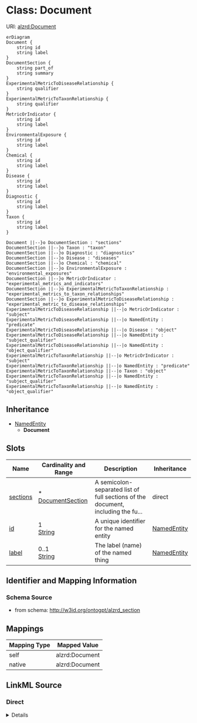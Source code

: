 

# Class: Document



URI: [alzrd:Document](http://w3id.org/ontogpt/alzrd_sectionDocument)



```mermaid
erDiagram
Document {
    string id  
    string label  
}
DocumentSection {
    string part_of  
    string summary  
}
ExperimentalMetricToDiseaseRelationship {
    string qualifier  
}
ExperimentalMetricToTaxonRelationship {
    string qualifier  
}
MetricOrIndicator {
    string id  
    string label  
}
EnvironmentalExposure {
    string id  
    string label  
}
Chemical {
    string id  
    string label  
}
Disease {
    string id  
    string label  
}
Diagnostic {
    string id  
    string label  
}
Taxon {
    string id  
    string label  
}

Document ||--}o DocumentSection : "sections"
DocumentSection ||--}o Taxon : "taxon"
DocumentSection ||--}o Diagnostic : "diagnostics"
DocumentSection ||--}o Disease : "diseases"
DocumentSection ||--}o Chemical : "chemical"
DocumentSection ||--}o EnvironmentalExposure : "environmental_exposures"
DocumentSection ||--}o MetricOrIndicator : "experimental_metrics_and_indicators"
DocumentSection ||--}o ExperimentalMetricToTaxonRelationship : "experimental_metrics_to_taxon_relationships"
DocumentSection ||--}o ExperimentalMetricToDiseaseRelationship : "experimental_metric_to_disease_relationships"
ExperimentalMetricToDiseaseRelationship ||--|o MetricOrIndicator : "subject"
ExperimentalMetricToDiseaseRelationship ||--|o NamedEntity : "predicate"
ExperimentalMetricToDiseaseRelationship ||--|o Disease : "object"
ExperimentalMetricToDiseaseRelationship ||--|o NamedEntity : "subject_qualifier"
ExperimentalMetricToDiseaseRelationship ||--|o NamedEntity : "object_qualifier"
ExperimentalMetricToTaxonRelationship ||--|o MetricOrIndicator : "subject"
ExperimentalMetricToTaxonRelationship ||--|o NamedEntity : "predicate"
ExperimentalMetricToTaxonRelationship ||--|o Taxon : "object"
ExperimentalMetricToTaxonRelationship ||--|o NamedEntity : "subject_qualifier"
ExperimentalMetricToTaxonRelationship ||--|o NamedEntity : "object_qualifier"

```




## Inheritance
* [NamedEntity](NamedEntity.md)
    * **Document**



## Slots

| Name | Cardinality and Range | Description | Inheritance |
| ---  | --- | --- | --- |
| [sections](sections.md) | * <br/> [DocumentSection](DocumentSection.md) | A semicolon-separated list of full sections of the document, including the fu... | direct |
| [id](id.md) | 1 <br/> [String](String.md) | A unique identifier for the named entity | [NamedEntity](NamedEntity.md) |
| [label](label.md) | 0..1 <br/> [String](String.md) | The label (name) of the named thing | [NamedEntity](NamedEntity.md) |









## Identifier and Mapping Information







### Schema Source


* from schema: http://w3id.org/ontogpt/alzrd_section




## Mappings

| Mapping Type | Mapped Value |
| ---  | ---  |
| self | alzrd:Document |
| native | alzrd:Document |







## LinkML Source

<!-- TODO: investigate https://stackoverflow.com/questions/37606292/how-to-create-tabbed-code-blocks-in-mkdocs-or-sphinx -->

### Direct

<details>
```yaml
name: Document
from_schema: http://w3id.org/ontogpt/alzrd_section
is_a: NamedEntity
attributes:
  sections:
    name: sections
    description: A semicolon-separated list of full sections of the document, including
      the full text of that section alone, beginning with the major division of the
      document, such as ABSTRACT, INTRODUCTION, METHODS, RESULTS, DISCUSSION, CONCLUSIONS,
      or a similar heading used by the text. The text should include the section title.
      If semicolons are present in the section text, they must be replaced with (SEMICOLON)
      to avoid parsing errors. A single phrase or ID is not a section. Do not format
      in Markdown.
    from_schema: http://w3id.org/ontogpt/alzrd_section
    rank: 1000
    domain_of:
    - Document
    range: DocumentSection
    multivalued: true
tree_root: true

```
</details>

### Induced

<details>
```yaml
name: Document
from_schema: http://w3id.org/ontogpt/alzrd_section
is_a: NamedEntity
attributes:
  sections:
    name: sections
    description: A semicolon-separated list of full sections of the document, including
      the full text of that section alone, beginning with the major division of the
      document, such as ABSTRACT, INTRODUCTION, METHODS, RESULTS, DISCUSSION, CONCLUSIONS,
      or a similar heading used by the text. The text should include the section title.
      If semicolons are present in the section text, they must be replaced with (SEMICOLON)
      to avoid parsing errors. A single phrase or ID is not a section. Do not format
      in Markdown.
    from_schema: http://w3id.org/ontogpt/alzrd_section
    rank: 1000
    alias: sections
    owner: Document
    domain_of:
    - Document
    range: DocumentSection
    multivalued: true
  id:
    name: id
    annotations:
      prompt.skip:
        tag: prompt.skip
        value: 'true'
    description: A unique identifier for the named entity
    comments:
    - this is populated during the grounding and normalization step
    from_schema: http://w3id.org/ontogpt/alzrd_section
    rank: 1000
    identifier: true
    alias: id
    owner: Document
    domain_of:
    - NamedEntity
    - Publication
    range: string
    required: true
  label:
    name: label
    annotations:
      owl:
        tag: owl
        value: AnnotationProperty, AnnotationAssertion
    description: The label (name) of the named thing
    from_schema: http://w3id.org/ontogpt/alzrd_section
    aliases:
    - name
    rank: 1000
    slot_uri: rdfs:label
    alias: label
    owner: Document
    domain_of:
    - NamedEntity
    range: string
tree_root: true

```
</details>